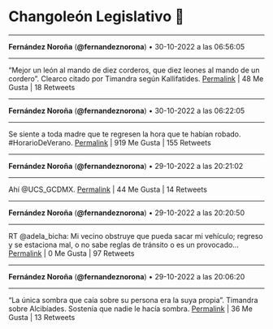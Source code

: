 # Changoleón Legislativo 🙈
*****
**Fernández Noroña** (**@fernandeznorona**) • 30-10-2022 a las 06:56:05
*****
“Mejor un león al mando de diez corderos, que diez leones al mando de un cordero”. Clearco citado por Timandra según Kallifatides.
[Permalink](https://twitter.com/fernandeznorona/status/1586733687709777923) | 48 Me Gusta | 18 Retweets
*****
**Fernández Noroña** (**@fernandeznorona**) • 30-10-2022 a las 06:22:05
*****
Se siente a toda madre que te regresen la hora que te habían robado. #HorarioDeVerano.
[Permalink](https://twitter.com/fernandeznorona/status/1586725131518369792) | 919 Me Gusta | 155 Retweets
*****
**Fernández Noroña** (**@fernandeznorona**) • 29-10-2022 a las 20:21:02
*****
Ahí @UCS_GCDMX.
[Permalink](https://twitter.com/fernandeznorona/status/1586573869686849536) | 44 Me Gusta | 14 Retweets
*****
**Fernández Noroña** (**@fernandeznorona**) • 29-10-2022 a las 20:20:50
*****
RT @adela_bicha: Mi vecino obstruye que pueda sacar mi vehículo; regreso y se estaciona mal, o no sabe reglas de tránsito o es un provocado…
[Permalink](https://twitter.com/fernandeznorona/status/1586573821103972352) | 0 Me Gusta | 97 Retweets
*****
**Fernández Noroña** (**@fernandeznorona**) • 29-10-2022 a las 20:06:20
*****
“La única sombra que caía sobre su persona era la suya propia”. Timandra sobre Alcibíades. Sostenía que nadie le hacía sombra.
[Permalink](https://twitter.com/fernandeznorona/status/1586570171233320961) | 36 Me Gusta | 13 Retweets